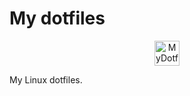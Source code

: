 # My dotfiles
<p align="center">
  <a href="https://travis-ci.org/therealbobo/dotfiles">
  <img alt="MyDotfiles" src="https://api.travis-ci.com/therealbobo/dotfiles.svg?branch=master" height="40" />
  </a>
</p>
My Linux dotfiles.
